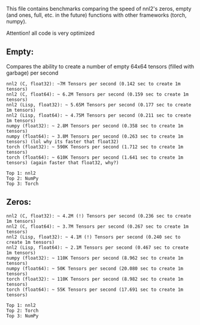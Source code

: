 This file contains benchmarks comparing the speed of nnl2's zeros, empty (and ones, full, etc. in the future) functions with other frameworks (torch, numpy).

Attention! all code is very optimized

## Empty:

Compares the ability to create a number of empty 64x64 tensors (filled with garbage) per second

```text
nnl2 (C, float32): ~7M Tensors per second (0.142 sec to create 1m tensors)
nnl2 (C, float64): ~ 6.2M Tensors per second (0.159 sec to create 1m tensors)
nnl2 (Lisp, float32): ~ 5.65M Tensors per second (0.177 sec to create 1m tensors)
nnl2 (Lisp, float64): ~ 4.75M Tensors per second (0.211 sec to create 1m tensors)
numpy (float32): ~ 2.8M Tensors per second (0.358 sec to create 1m tensors)
numpy (float64): ~ 3.8M Tensors per second (0.263 sec to create 1m tensors) (lol why its faster that float32)
torch (float32): ~ 590K Tensors per second (1.712 sec to create 1m tensors)
torch (float64): ~ 610K Tensors per second (1.641 sec to create 1m tensors) (again faster that float32, why?)

Top 1: nnl2
Top 2: NumPy
Top 3: Torch
```

## Zeros:
```text
nnl2 (C, float32): ~ 4.2M (!) Tensors per second (0.236 sec to create 1m tensors)
nnl2 (C, float64): ~ 3.7M Tensors per second (0.267 sec to create 1m tensors)
nnl2 (Lisp, float32): ~ 4.1M (!) Tensors per second (0.240 sec to create 1m tensors)
nnl2 (Lisp, float64): ~ 2.1M Tensors per second (0.467 sec to create 1m tensors)
numpy (float32): ~ 110K Tensors per second (8.962 sec to create 1m tensors)
numpy (float64): ~ 50K Tensors per second (20.080 sec to create 1m tensors)
torch (float32): ~ 110K Tensors per second (8.982 sec to create 1m tensors)
torch (float64): ~ 55K Tensors per second (17.691 sec to create 1m tensors)

Top 1: nnl2 
Top 2: Torch
Top 3: NumPy
```
